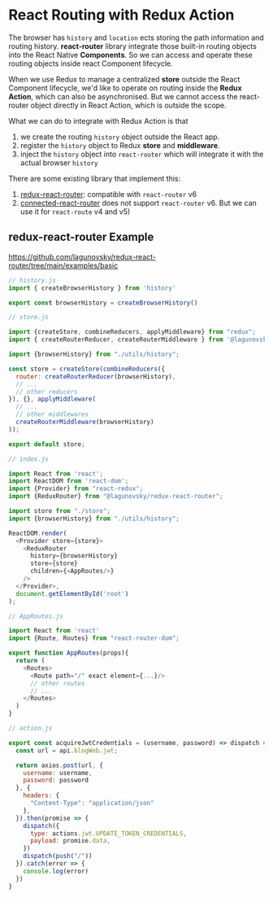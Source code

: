# React Routing with Redux Action

The browser has `history` and `location` ects storing the path information and routing history. 
**react-router** library integrate those built-in routing objects into the React Native **Components**. 
So we can access and operate these routing objects inside react Component lifecycle. 

When we use Redux to manage a centralized **store** outside the React Component lifecycle, we'd like to 
operate on routing inside the **Redux Action**, which can also be asynchronised. But we cannot access the react-router
object directly in React Action, which is outside the scope. 

What we can do to integrate with Redux Action is that 
1) we create the routing `history` object outside the React app. 
2) register the `history` object to Redux **store** and **middleware**. 
3) inject the `history` object into `react-router` which will integrate it with the actual browser `history`

There are some existing library that implement this:
1. [redux-react-router](https://github.com/lagunovsky/redux-react-router): compatible with `react-router` v6
2. [connected-react-router](https://www.npmjs.com/package/connected-react-router) does not support `react-router` v6. But we can 
use it for `react-route` v4 and v5)


## redux-react-router Example

https://github.com/lagunovsky/redux-react-router/tree/main/examples/basic

```js
// history.js
import { createBrowserHistory } from 'history'

export const browserHistory = createBrowserHistory()
```

```js
// store.js

import {createStore, combineReducers, applyMiddleware} from "redux";
import { createRouterReducer, createRouterMiddleware } from '@lagunovsky/redux-react-router'

import {browserHistory} from "./utils/history";

const store = createStore(combineReducers({
  router: createRouterReducer(browserHistory),
  // ... 
  // other reducers
}), {}, applyMiddleware(
  // ...
  // other middlewares
  createRouterMiddleware(browserHistory)
));

export default store;
```

```js
// index.js

import React from 'react';
import ReactDOM from 'react-dom';
import {Provider} from "react-redux";
import {ReduxRouter} from "@lagunovsky/redux-react-router";

import store from "./store";
import {browserHistory} from "./utils/history";

ReactDOM.render(
  <Provider store={store}>
    <ReduxRouter
      history={browserHistory}
      store={store}
      children={<AppRoutes/>}
    />
  </Provider>,
  document.getElementById('root')
);
```

```js
// AppRoutes.js

import React from 'react'
import {Route, Routes} from "react-router-dom";

export function AppRoutes(props){
  return (
    <Routes>
      <Route path="/" exact element={...}/>
      // other routes
      // ...
    </Routes>
  )
}
```


```js
// action.js

export const acquireJwtCredentials = (username, password) => dispatch => {
  const url = api.blogWeb.jwt;

  return axios.post(url, {
    username: username,
    password: password
  }, {
    headers: {
      "Content-Type": "application/json"
    },
  }).then(promise => {
    dispatch({
      type: actions.jwt.UPDATE_TOKEN_CREDENTIALS,
      payload: promise.data,
    })
    dispatch(push("/"))
  }).catch(error => {
    console.log(error)
  })
}
```